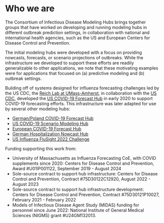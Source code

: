 # Who we are

The Consortium of Infectious Disease Modeling Hubs brings together groups that have worked on developing and running modeling hubs in different outbreak prediction settings, in collaboration with national and international health agencies, such as the US and European Centers for Disease Control and Prevention.

The initial modeling hubs were developed with a focus on providing nowcasts, forecasts, or scenario projections of outbreaks. While the infrastructure we developed to support these efforts are readily generalizable to other applications, we note that these motivating examples were for applications that focused on (a) predictive modeling and (b) outbreak settings.

Building off of systems designed for influenza forecasting challenges led by the US CDC, the [Reich Lab at UMass-Amherst](https://reichlab.io/), in collaboration with the [US CDC](https://www.cdc.gov/), developed the [US COVID-19 Forecast Hub](https://covid19forecasthub.org/) in early 2020 to support COVID-19 forecasting efforts. This infrastructure was later adapted for use by several other modeling hubs:

 - [German/Poland COVID-19 Forecast Hub](https://github.com/KITmetricslab/covid19-forecast-hub-de)
 - [US COVID-19 Scenario Modeling Hub](https://github.com/midas-network/covid19-scenario-modeling-hub)
 - [European COVID-19 Forecast Hub](https://github.com/covid19-forecast-hub-europe/covid19-forecast-hub-europe)
 - [German Hospitalization Nowcast Hub](https://github.com/KITmetricslab/hospitalization-nowcast-hub)
 - [US Influenza FluSight 2022 Challenge](https://github.com/cdcepi/Flusight-forecast-data)


Funding supporting this work from:
 - University of Massachusetts as Influenza Forecasting CoE, with COVID supplements since 2020: 
   Centers for Disease Control and Prevention, Award #U01IP001122, September 2019 - August 2024
 - Sole-source contract to support hub infrastructure: 
   Centers for Disease Control and Prevention, Contract #75D30122C12920, August 2022 - August 2023
 - Sole-source contract to support hub infrastructure development:
   Centers for Disease Control and Prevention, Contract #75D30121P10027, February 2021 - February 2022
 - Models of Infectious Disease Agent Study (MIDAS) funding for personnel since June 2022: 
   National Institute of General Medical Sciences (NIGMS) grant #U24GM132013.  
   
